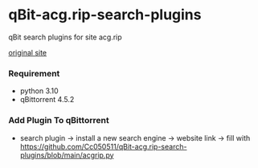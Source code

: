 # qBit-acg.rip-search-plugins
qBit search plugins for site acg.rip

[original site](https://acg.rip)

### Requirement
- python 3.10
- qBittorrent 4.5.2

### Add Plugin To qBittorrent

- search plugin -> install a new search engine -> website link -> fill with https://github.com/Cc050511/qBit-acg.rip-search-plugins/blob/main/acgrip.py